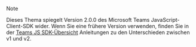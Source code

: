 > [!NOTE]
> Dieses Thema spiegelt Version 2.0.0 des Microsoft Teams JavaScript-Client-SDK wider. Wenn Sie eine frühere Version verwenden, finden Sie in der [Teams JS SDK-Übersicht](msteams-docs/msteams-platform/tabs/how-to/../../../../../tabs/how-to/using-teams-client-sdk.md) Anleitungen zu den Unterschieden zwischen v1 und v2.